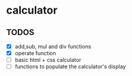 # calculator

## TODOS

-   [x] add,sub, mul and div functions
-   [x] operate function
-   [ ] basic html + css calculator
-   [ ] functions to populate the calculator's display
